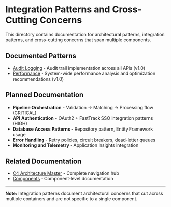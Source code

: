 # Integration Patterns and Cross-Cutting Concerns

This directory contains documentation for architectural patterns, integration patterns, and cross-cutting concerns that span multiple components.

## Documented Patterns

- [Audit Logging](audit-logging.md) - Audit trail implementation across all APIs (v1.0)
- [Performance](performance.md) - System-wide performance analysis and optimization recommendations (v1.0)

## Planned Documentation

- **Pipeline Orchestration** - Validation → Matching → Processing flow (CRITICAL)
- **API Authentication** - OAuth2 + FastTrack SSO integration patterns (HIGH)
- **Database Access Patterns** - Repository pattern, Entity Framework usage
- **Error Handling** - Retry policies, circuit breakers, dead-letter queues
- **Monitoring and Telemetry** - Application Insights integration

## Related Documentation

- [C4 Architecture Master](../c4-architecture-master.md) - Complete navigation hub
- [Components](../components/) - Component-level documentation

---

**Note:** Integration patterns document architectural concerns that cut across multiple containers and are not specific to a single component.
